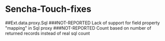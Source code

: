Sencha-Touch-fixes
==================

##Ext.data.proxy.Sql
###NOT-REPORTED
Lack of support for field property "mapping" in Sql proxy
###NOT-REPORTED
Count based on number of returned records instead of real sql count
